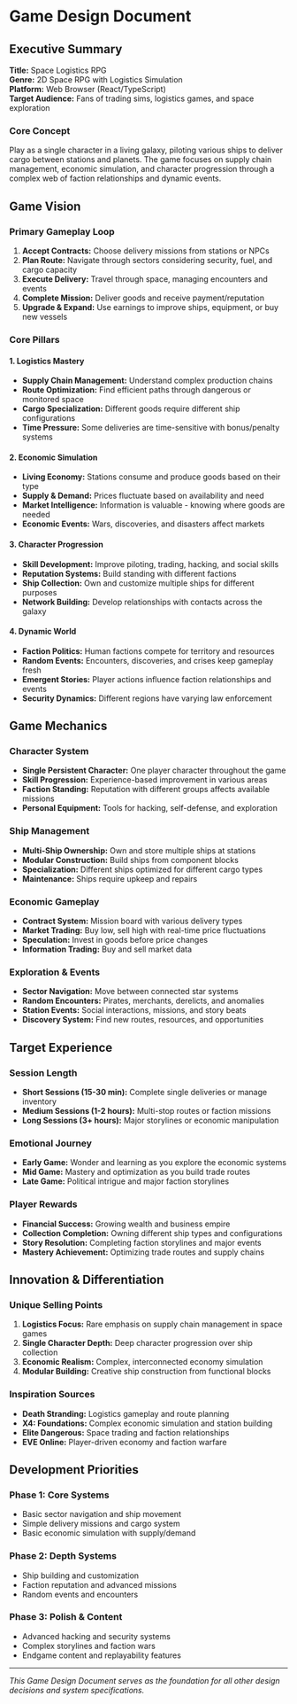 # Game Design Document

## Executive Summary

**Title:** Space Logistics RPG  
**Genre:** 2D Space RPG with Logistics Simulation  
**Platform:** Web Browser (React/TypeScript)  
**Target Audience:** Fans of trading sims, logistics games, and space exploration  

### Core Concept
Play as a single character in a living galaxy, piloting various ships to deliver cargo between stations and planets. The game focuses on supply chain management, economic simulation, and character progression through a complex web of faction relationships and dynamic events.

## Game Vision

### Primary Gameplay Loop
1. **Accept Contracts:** Choose delivery missions from stations or NPCs
2. **Plan Route:** Navigate through sectors considering security, fuel, and cargo capacity
3. **Execute Delivery:** Travel through space, managing encounters and events
4. **Complete Mission:** Deliver goods and receive payment/reputation
5. **Upgrade & Expand:** Use earnings to improve ships, equipment, or buy new vessels

### Core Pillars

#### 1. Logistics Mastery
- **Supply Chain Management:** Understand complex production chains
- **Route Optimization:** Find efficient paths through dangerous or monitored space
- **Cargo Specialization:** Different goods require different ship configurations
- **Time Pressure:** Some deliveries are time-sensitive with bonus/penalty systems

#### 2. Economic Simulation
- **Living Economy:** Stations consume and produce goods based on their type
- **Supply & Demand:** Prices fluctuate based on availability and need
- **Market Intelligence:** Information is valuable - knowing where goods are needed
- **Economic Events:** Wars, discoveries, and disasters affect markets

#### 3. Character Progression
- **Skill Development:** Improve piloting, trading, hacking, and social skills
- **Reputation Systems:** Build standing with different factions
- **Ship Collection:** Own and customize multiple ships for different purposes
- **Network Building:** Develop relationships with contacts across the galaxy

#### 4. Dynamic World
- **Faction Politics:** Human factions compete for territory and resources
- **Random Events:** Encounters, discoveries, and crises keep gameplay fresh
- **Emergent Stories:** Player actions influence faction relationships and events
- **Security Dynamics:** Different regions have varying law enforcement

## Game Mechanics

### Character System
- **Single Persistent Character:** One player character throughout the game
- **Skill Progression:** Experience-based improvement in various areas
- **Faction Standing:** Reputation with different groups affects available missions
- **Personal Equipment:** Tools for hacking, self-defense, and exploration

### Ship Management
- **Multi-Ship Ownership:** Own and store multiple ships at stations
- **Modular Construction:** Build ships from component blocks
- **Specialization:** Different ships optimized for different cargo types
- **Maintenance:** Ships require upkeep and repairs

### Economic Gameplay
- **Contract System:** Mission board with various delivery types
- **Market Trading:** Buy low, sell high with real-time price fluctuations
- **Speculation:** Invest in goods before price changes
- **Information Trading:** Buy and sell market data

### Exploration & Events
- **Sector Navigation:** Move between connected star systems
- **Random Encounters:** Pirates, merchants, derelicts, and anomalies
- **Station Events:** Social interactions, missions, and story beats
- **Discovery System:** Find new routes, resources, and opportunities

## Target Experience

### Session Length
- **Short Sessions (15-30 min):** Complete single deliveries or manage inventory
- **Medium Sessions (1-2 hours):** Multi-stop routes or faction missions
- **Long Sessions (3+ hours):** Major storylines or economic manipulation

### Emotional Journey
- **Early Game:** Wonder and learning as you explore the economic systems
- **Mid Game:** Mastery and optimization as you build trade routes
- **Late Game:** Political intrigue and major faction storylines

### Player Rewards
- **Financial Success:** Growing wealth and business empire
- **Collection Completion:** Owning different ship types and configurations
- **Story Resolution:** Completing faction storylines and major events
- **Mastery Achievement:** Optimizing trade routes and supply chains

## Innovation & Differentiation

### Unique Selling Points
1. **Logistics Focus:** Rare emphasis on supply chain management in space games
2. **Single Character Depth:** Deep character progression over ship collection
3. **Economic Realism:** Complex, interconnected economy simulation
4. **Modular Building:** Creative ship construction from functional blocks

### Inspiration Sources
- **Death Stranding:** Logistics gameplay and route planning
- **X4: Foundations:** Complex economic simulation and station building
- **Elite Dangerous:** Space trading and faction relationships
- **EVE Online:** Player-driven economy and faction warfare

## Development Priorities

### Phase 1: Core Systems
- Basic sector navigation and ship movement
- Simple delivery missions and cargo system
- Basic economic simulation with supply/demand

### Phase 2: Depth Systems
- Ship building and customization
- Faction reputation and advanced missions
- Random events and encounters

### Phase 3: Polish & Content
- Advanced hacking and security systems
- Complex storylines and faction wars
- Endgame content and replayability features

---

*This Game Design Document serves as the foundation for all other design decisions and system specifications.*